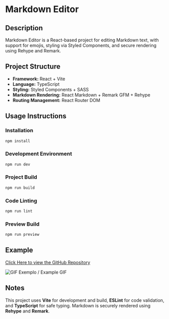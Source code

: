 # Markdown Editor

## Description
Markdown Editor is a React-based project for editing Markdown text, with support for emojis, styling via Styled Components, and secure rendering using Rehype and Remark.

## Project Structure
- **Framework:** React + Vite
- **Language:** TypeScript
- **Styling:** Styled Components + SASS
- **Markdown Rendering:** React Markdown + Remark GFM + Rehype
- **Routing Management:** React Router DOM

## Usage Instructions
### Installation
```sh
npm install
```

### Development Environment
```sh
npm run dev
```

### Project Build
```sh
npm run build
```

### Code Linting
```sh
npm run lint
```

### Preview Build
```sh
npm run preview
```

## Example

[Click Here to view the GitHub Repository](https://vidigal-code.github.io/markdown-editor-pro)


![GIF Exemplo / Example GIF](https://github.com/Vidigal-code/markdown-editor-pro/blob/main/src/assets/example.gif?raw=true)



## Notes
This project uses **Vite** for development and build, **ESLint** for code validation, and **TypeScript** for safe typing. Markdown is securely rendered using **Rehype** and **Remark**.

